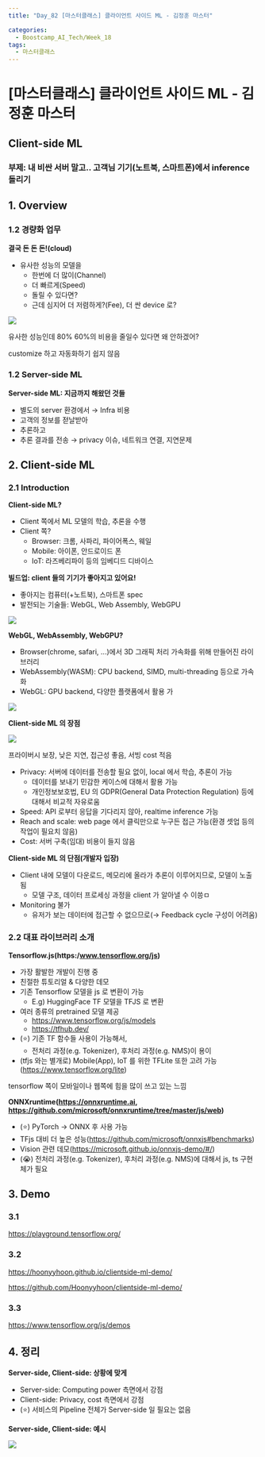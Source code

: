 ```yaml
---
title: "Day_82 [마스터클래스] 클라이언트 사이드 ML - 김정훈 마스터"

categories:
  - Boostcamp_AI_Tech/Week_18
tags:
  - 마스터클래스
---
```


# [마스터클래스] 클라이언트 사이드 ML - 김정훈 마스터

## Client-side ML

### 부제: 내 비싼 서버 말고.. 고객님 기기(노트북, 스마트폰)에서 inference 돌리기

## 1. Overview

### 1.2 경량화 업무

**결국 돈 돈 돈!(cloud)**

- 유사한 성능의 모델을
  - 한번에 더 많이(Channel)
  - 더 빠르게(Speed)
  - 돌릴 수 있다면?
  - 근데 심지어 더 저렴하게?(Fee), 더 싼 device 로?

![]({{site.url}}/assets/images/boostcamp/9678d437.png)

유사한 성능인데 80% 60%의 비용을 줄일수 있다면 왜 안하겠어?

customize 하고 자동화하기 쉽지 않음

### 1.2 Server-side ML

**Server-side ML: 지금까지 해왔던 것들**

- 별도의 server 환경에서 $\rightarrow$ Infra 비용
- 고객의 정보를 젇날받아
- 추론하고
- 추론 결과를 전송 $\rightarrow$ privacy 이슈, 네트워크 연결, 지연문제

## 2. Client-side ML

### 2.1 Introduction

**Client-side ML?**

- Client 쪽에서 ML 모델의 학습, 추론을 수행
- Client 쪽?
  - Browser: 크롬, 사파리, 파이어폭스, 웨일
  - Mobile: 아이폰, 안드로이드 폰
  - IoT: 라즈베리파이 등의 임베디드 디바이스

**빌드업: client 들의 기기가 좋아지고 있어요!**

- 좋아지는 컴퓨터(+노트북), 스마트폰 spec
- 발전되는 기술들: WebGL, Web Assembly, WebGPU

![]({{site.url}}/assets/images/boostcamp/56a58979.png)

**WebGL, WebAssembly, WebGPU?**

- Browser(chrome, safari, ...)에서 3D 그래픽 처리 가속화를 위해 만들어진 라이브러리
- WebAssembly(WASM): CPU backend, SIMD, multi-threading 등으로 가속화
- WebGL: GPU backend, 다양한 플랫폼에서 활용 가

![]({{site.url}}/assets/images/boostcamp/1c06e748.png)

**Client-side ML 의 장점**

![]({{site.url}}/assets/images/boostcamp/95ed7763.png)

프라이버시 보장, 낮은 지연, 접근성 좋음, 서빙 cost 적음

- Privacy: 서버에 데이터를 전송할 필요 없이, local 에서 학습, 추론이 가능
  - 데이터를 보내기 민감한 케이스에 대해서 활용 가능
  - 개인정보보호법, EU 의 GDPR(General Data Protection Regulation) 등에 대해서 비교적 자유로움
- Speed: API 로부터 응답을 기다리지 않아, realtime inference 가능
- Reach and scale: web page 에서 클릭만으로 누구든 접근 가능(환경 셋업 등의 작업이 필요치 않음)
- Cost: 서버 구축(임대) 비용이 들지 않음

**Client-side ML 의 단점(개발자 입장)**

- Client 내에 모델이 다운로드, 메모리에 올라가 추론이 이루어지므로, 모델이 노출됨
  - 모델 구조, 데이터 프로세싱 과정을 client 가 알아낼 수 이씅ㅁ
- Monitoring 불가
  - 유저가 보는 데이터에 접근할 수 없으므로($\rightarrow$ Feedback cycle 구성이 어려움)

### 2.2 대표 라이브러리 소개

**Tensorflow.js(https:/www.tensorflow.org/js)**

- 가장 활발한 개발이 진행 중
- 친절한 튜토리얼 & 다양한 데모
- 기존 Tensorflow 모델을 js 로 변환이 가능
  - E.g) HuggingFace TF 모델을 TFJS 로 변환
- 여러 종류의 pretrained 모델 제공
  - https://www.tensorflow.org/js/models
  - https://tfhub.dev/
- (⭐️) 기존 TF 함수들 사용이 가능해서, 
  - 전처리 과정(e.g. Tokenizer), 후처리 과정(e.g. NMS)이 용이
- (tfjs 와는 별개로) Mobile(App), IoT 를 위한 TFLite 또한 고려 가능(https://www.tensorflow.org/lite)

tensorflow 쪽이 모바일이나 웹쪽에 힘을 많이 쓰고 있는 느낌

**ONNXruntime(https://onnxruntime.ai, https://github.com/microsoft/onnxruntime/tree/master/js/web)**

- (⭐️) PyTorch $\rightarrow$ ONNX 후 사용 가능
- TFjs 대비 더 높은 성능(https://github.com/microsoft/onnxjs#benchmarks)
- Vision 관련 데모(https://microsoft.github.io/onnxjs-demo/#/)
- (😭) 전처리 과정(e.g. Tokenizer), 후처리 과정(e.g. NMS)에 대해서 js, ts 구현체가 필요

## 3. Demo

### 3.1

https://playground.tensorflow.org/

### 3.2 

https://hoonyyhoon.github.io/clientside-ml-demo/ 

https://github.com/Hoonyyhoon/clientside-ml-demo/

### 3.3

https://www.tensorflow.org/js/demos

## 4. 정리

**Server-side, Client-side: 상황에 맞게**

- Server-side: Computing power 측면에서 강점
- Client-side: Privacy, cost 측면에서 강점
- (⭐️) 서비스의 Pipeline 전체가 Server-side 일 필요는 없음

**Server-side, Client-side: 예시**

![]({{site.url}}/assets/images/boostcamp/e4a855ee.png)








 